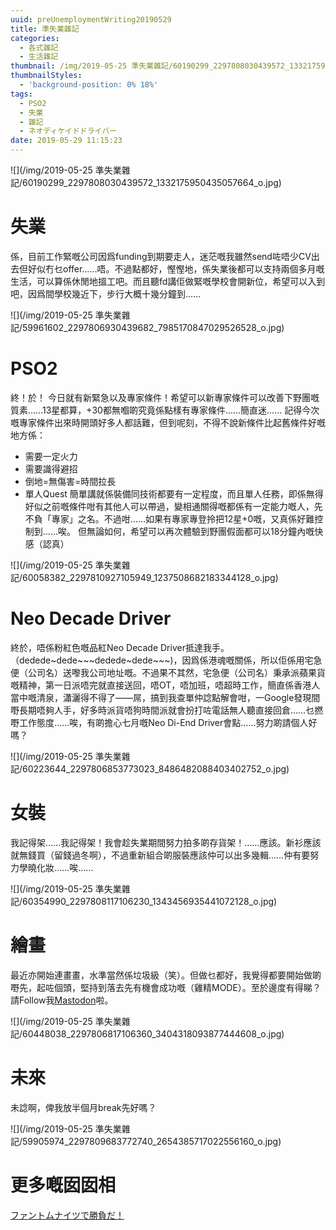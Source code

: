 ```yaml
---
uuid: preUnemploymentWriting20190529
title: 準失業雜記
categories:
  - 各式雜記
  - 生活雜記
thumbnail: /img/2019-05-25 準失業雜記/60190299_2297808030439572_1332175950435057664_o.jpg
thumbnailStyles:
  - 'background-position: 0% 18%'
tags:
  - PSO2
  - 失業
  - 雜記
  - ネオディケイドドライバー
date: 2019-05-29 11:15:23
---
```

![](/img/2019-05-25 準失業雜記/60190299_2297808030439572_1332175950435057664_o.jpg)

# 失業
係，目前工作緊嘅公司因爲funding到期要走人，迷茫嘅我雖然send咗唔少CV出去但好似冇乜offer……唔。不過點都好，慳慳地，係失業後都可以支持兩個多月嘅生活，可以算係休閒地搵工吧。而且聽fd講佢做緊嘅學校會開新位，希望可以入到吧，因爲間學校幾近下，步行大概十幾分鐘到……

![](/img/2019-05-25 準失業雜記/59961602_2297806930439682_7985170847029526528_o.jpg)

# PSO2
終！於！
今日就有新緊急以及專家條件！希望可以新專家條件可以改善下野團嘅質素……13星都算，+30都無嗰啲究竟係點樣有專家條件……簡直迷……
記得今次嘅專家條件出來時開頭好多人都話難，但到呢刻，不得不說新條件比起舊條件好嘅地方係：
 - 需要一定火力
 - 需要識得避招
 - 倒地=無傷害=時間拉長
 - 單人Quest
簡單講就係裝備同技術都要有一定程度，而且單人任務，即係無得好似之前嘅條件咁有其他人可以帶過，變相通關得嘅都係有一定能力嘅人，先不負「專家」之名。不過咁……如果有專家專登拎把12星+0嘅，又真係好難控制到……唉。
但無論如何，希望可以再次體驗到野團假面都可以18分鐘內嘅快感（認真）

![](/img/2019-05-25 準失業雜記/60058382_2297810927105949_1237508682183344128_o.jpg)

# Neo Decade Driver
終於，唔係粉紅色嘅品紅Neo Decade Driver抵達我手。（dedede~dede~~~dedede~dede~~~)，因爲係港魂嘅關係，所以佢係用宅急便（公司名）送嚟我公司地址嘅。不過果不其然，宅急便（公司名）秉承派蘋果貨嘅精神，第一日派唔完就直接送回，唔OT，唔加班，唔超時工作，簡直係香港人當中嘅清泉，瀟灑得不得了——屌，搞到我查單仲諗點解會咁，一Google發現間嘢長期唔夠人手，好多時派貨唔狗時間派就會扮打咗電話無人聽直接回倉……乜撚嘢工作態度……唉，有啲擔心七月嘅Neo Di-End Driver會點……努力啲請個人好嗎？

![](/img/2019-05-25 準失業雜記/60223644_2297806853773023_8486482088403402752_o.jpg)

# 女裝
我記得架……我記得架！我會趁失業期間努力拍多啲存貨架！……應該。新衫應該就無錢買（留錢過冬啊），不過重新組合啲服裝應該仲可以出多幾輯……仲有要努力學曉化妝……唉……

![](/img/2019-05-25 準失業雜記/60354990_2297808117106230_1343456935441072128_o.jpg)

# 繪畫
最近亦開始連畫畫，水準當然係垃圾級（笑）。但做乜都好，我覺得都要開始做啲嘢先，起咗個頭，堅持到落去先有機會成功嘅（雞精MODE）。至於邊度有得睇？請Follow我[Mastodon](https://mstdn.jp/@lenchan139)啦。

![](/img/2019-05-25 準失業雜記/60448038_2297806817106360_3404318093877444608_o.jpg)

# 未來
未諗啊，俾我放半個月break先好嗎？

![](/img/2019-05-25 準失業雜記/59905974_2297809683772740_2654385717022556160_o.jpg)

# 更多嘅囡囡相
[ファントムナイツで勝負だ！](https://photo.tto.moe/2019-05-11-ファントムナイツで勝負だ/)